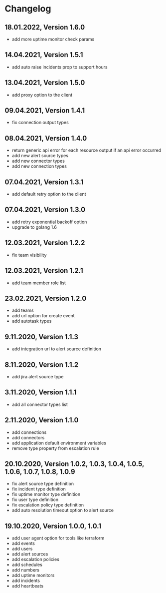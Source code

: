 # Changelog

## 18.01.2022, Version 1.6.0

- add more uptime monitor check params

## 14.04.2021, Version 1.5.1

- add auto raise incidents prop to support hours

## 13.04.2021, Version 1.5.0

- add proxy option to the client

## 09.04.2021, Version 1.4.1

- fix connection output types

## 08.04.2021, Version 1.4.0

- return generic api error for each resource output if an api error occurred
- add new alert source types
- add new connector types
- add new connection types

## 07.04.2021, Version 1.3.1

- add default retry option to the client

## 07.04.2021, Version 1.3.0

- add retry exponential backoff option
- upgrade to golang 1.6

## 12.03.2021, Version 1.2.2

- fix team visibility

## 12.03.2021, Version 1.2.1

- add team member role list

## 23.02.2021, Version 1.2.0

- add teams
- add url option for create event
- add autotask types

## 9.11.2020, Version 1.1.3

- add integration url to alert source definition

## 8.11.2020, Version 1.1.2

- add jira alert source type

## 3.11.2020, Version 1.1.1

- add all connector types list

## 2.11.2020, Version 1.1.0

- add connections
- add connectors
- add application default environment variables
- remove type property from escalation rule

## 20.10.2020, Version 1.0.2, 1.0.3, 1.0.4, 1.0.5, 1.0.6, 1.0.7, 1.0.8, 1.0.9

- fix alert source type definition
- fix incident type definition
- fix uptime monitor type definition
- fix user type definition
- fix escalation policy type definition
- add auto resolution timeout option to alert source

## 19.10.2020, Version 1.0.0, 1.0.1

- add user agent option for tools like terraform
- add events
- add users
- add alert sources
- add escalation policies
- add schedules
- add numbers
- add uptime monitors
- add incidents
- add heartbeats
